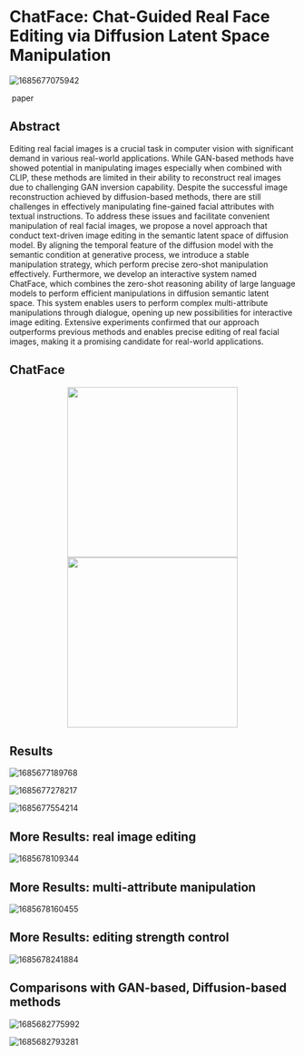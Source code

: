 # ChatFace: Chat-Guided Real Face Editing via Diffusion Latent Space Manipulation

![1685677075942](git_page/meterial.assets/1685677075942.png)

​																						paper    							

## Abstract

Editing real facial images is a crucial task in computer vision with significant demand in various real-world applications. While GAN-based methods have showed potential in manipulating images especially when combined with CLIP, these methods are limited in their ability to reconstruct real images due to challenging GAN inversion capability. Despite the successful image reconstruction achieved by diffusion-based methods, there are still challenges in effectively manipulating fine-gained facial attributes with textual instructions. To address these issues and facilitate convenient manipulation of real facial images, we propose a novel approach that conduct text-driven image editing in the semantic latent space of diffusion model. By aligning the temporal feature of the diffusion model with the semantic condition at generative process, we introduce a stable manipulation strategy, which perform precise zero-shot manipulation effectively. Furthermore, we develop an interactive system named ChatFace, which combines the zero-shot reasoning ability of large language models to perform efficient manipulations in diffusion semantic latent space. This system enables users to perform complex multi-attribute manipulations through dialogue, opening up new possibilities for interactive image editing. Extensive experiments confirmed that our approach outperforms previous methods and enables precise editing of real facial images, making it a promising candidate for real-world applications.



## ChatFace

 <center class="half">    <img src="git_page/meterial.assets/1685676355805.png" width="300"/>    <img src="git_page/meterial.assets/1685676365976.png" width="300"/> </center> 

## Results

![1685677189768](git_page/meterial.assets/1685677189768.png)

![1685677278217](git_page/meterial.assets/1685677278217.png)

![1685677554214](git_page/meterial.assets/1685677554214.png)

## **More Results:** real image editing

![1685678109344](git_page/meterial.assets/1685678109344.png)

## **More Results:**  multi-attribute manipulation 

![1685678160455](git_page/meterial.assets/1685678160455.png)

## **More Results:**  editing strength control

![1685678241884](git_page/meterial.assets/1685678241884.png)

## **Comparisons** with GAN-based, Diffusion-based methods

![1685682775992](git_page/meterial.assets/1685682775992.png)

![1685682793281](git_page/meterial.assets/1685682793281.png)